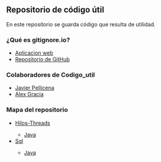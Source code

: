 ## Repositorio de código útil
En este repositorio se guarda código que resulta de utilidad.

### ¿Qué es gitignore.io?
- <a href="https://gitignore.io">Aplicacion web</a>
- <a href="https://github.com/joeblau/gitignore.io">Repositorio de GitHub</a>

### Colaboradores de Codigo_util
- <a href="https://github.com/Javipell">Javier Pellicena</a>
- <a href="https://github.com/AlexGracia">Alex Gracia</a>

### Mapa del repositorio
<ul>
  <li><a href="https://github.com/AlexGracia/Codigo_util/tree/master/Hilos-Threads">Hilos-Threads</a></li>
  <ul>
    <li><a href="https://github.com/AlexGracia/Codigo_util/tree/master/Hilos-Threads/Java">Java</a></li>
  </ul>
  <li><a href="https://github.com/AlexGracia/Codigo_util/tree/master/Sql">Sql</a></li>
  <ul>
    <li><a href="https://github.com/AlexGracia/Codigo_util/tree/master/Sql/Java">Java</a></li>
  </ul>
</ul>
